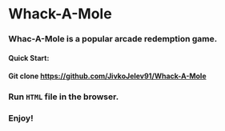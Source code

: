 # Whack-A-Mole

### Whac-A-Mole is a popular arcade redemption game.

#### Quick Start:

#### <strong>Git clone</strong> https://github.com/JivkoJelev91/Whack-A-Mole

### <strong>Run</strong> <code>HTML</code> file in the browser.

### Enjoy!
